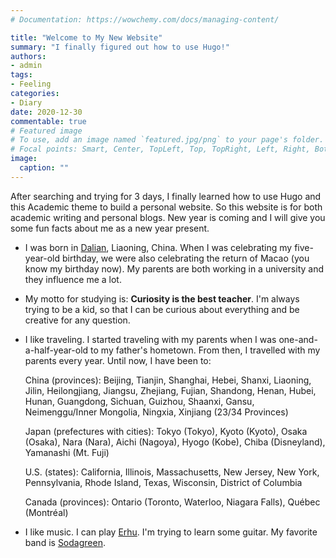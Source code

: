 ```yaml
---
# Documentation: https://wowchemy.com/docs/managing-content/

title: "Welcome to My New Website"
summary: "I finally figured out how to use Hugo!"
authors: 
- admin
tags: 
- Feeling
categories: 
- Diary
date: 2020-12-30
commentable: true
# Featured image
# To use, add an image named `featured.jpg/png` to your page's folder.
# Focal points: Smart, Center, TopLeft, Top, TopRight, Left, Right, BottomLeft, Bottom, BottomRight.
image:
  caption: ""
---
```


After searching and trying for 3 days, I finally learned how to use Hugo and this Academic theme to build a personal website. So this website is for both academic writing and personal blogs. New year is coming and I will give you some fun facts about me as a new year present.

* I was born in [Dalian](https://en.wikipedia.org/wiki/Dalian), Liaoning, China.  When I was celebrating my five-year-old birthday, we were also celebrating the return of Macao (you know my birthday now). My parents are both working in a university and they influence me a lot.

* My motto for studying is: **Curiosity is the best teacher**. I'm always trying to be a kid, so that I can be curious about everything and be creative for any question.

* I like traveling. I started traveling with my parents when I was one-and-a-half-year-old to my father's hometown. From then, I travelled with my parents every year. Until now, I have been to:

   China (provinces): Beijing, Tianjin, Shanghai,  Hebei, Shanxi, Liaoning, Jilin, Heilongjiang, Jiangsu, Zhejiang, Fujian, Shandong, Henan, Hubei, Hunan, Guangdong, Sichuan, Guizhou, Shaanxi, Gansu, Neimenggu/Inner Mongolia, Ningxia, Xinjiang (23/34 Provinces)

   Japan (prefectures with cities): Tokyo (Tokyo), Kyoto (Kyoto), Osaka (Osaka), Nara (Nara), Aichi (Nagoya), Hyogo (Kobe), Chiba (Disneyland), Yamanashi (Mt. Fuji)

   U.S. (states): California, Illinois,  Massachusetts, New Jersey, New York, Pennsylvania, Rhode Island, Texas, Wisconsin, District of Columbia

   Canada (provinces): Ontario (Toronto, Waterloo, Niagara Falls), Québec (Montréal)

* I like music. I can play [Erhu](https://en.wikipedia.org/wiki/Erhu). I'm trying to learn some guitar. My favorite band is [Sodagreen](https://en.wikipedia.org/wiki/Sodagreen). 

